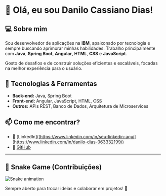 # 👋 Olá, eu sou Danilo Cassiano Dias! 

## 💻 Sobre mim
Sou desenvolvedor de aplicações na **IBM**, apaixonado por tecnologia e sempre buscando aprimorar minhas habilidades. Trabalho principalmente com **Java**, **Spring Boot**, **Angular**, **HTML**, **CSS** e **JavaScript**.

Gosto de desafios e de construir soluções eficientes e escaláveis, focadas na melhor experiência para o usuário.

## 🚀 Tecnologias & Ferramentas
- **Back-end:** Java, Spring Boot  
- **Front-end:** Angular, JavaScript, HTML, CSS  
- **Outros:** APIs REST, Banco de Dados, Arquitetura de Microservices  

## 📫 Como me encontrar?
- 💼 [LinkedIn]([https://www.linkedin.com/in/seu-linkedin-aqui](https://www.linkedin.com/in/danilo-dias-063332199/)  
- 🔧 [GitHub](https://github.com/seu-usuario-aqui)  

---

## 🐍 Snake Game (Contribuições)
![Snake animation](https://github.com/dcassianodias/dcassianodias/blob/main/resources/github-contribution-grid-snake.svg)

Sempre aberto para trocar ideias e colaborar em projetos! 🚀  
